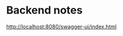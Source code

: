# Backend notes
[http://localhost:8080/swagger-ui/index.html](http://localhost:8080/swagger-ui/index.html)
